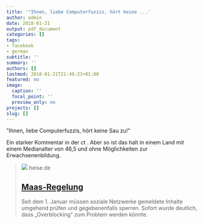 ```yaml
---
title: '"Ihnen, liebe Computerfuzzis, hört keine ...'
author: admin
date: 2018-01-21
output: pdf_document
categories: []
tags:
- facebook
- german
subtitle: ''
summary: ''
authors: []
lastmod: 2018-01-21T21:49:23+01:00
featured: no
image:
  caption: ''
  focal_point: ''
  preview_only: no
projects: []
slug: []
---
```

"Ihnen, liebe Computerfuzzis, hört keine Sau zu!"

Ein starker Kommentar in der ct . Aber so ist das halt in einem Land mit einem Medianalter von 46,5 und ohne Möglichkeiten zur Erwachsenenbildung.
> [![](https://www.heise.de/select/ct/2018/3/1517542397670464/contentimages/ct0318NetzDG_98651-hob-A.jpg)](https://www.heise.de/ct/ausgabe/2018-3-Heftige-Kritik-am-neuen-NetzDG-3942261.html)
> heise.de
> ## [Maas-Regelung](https://www.heise.de/ct/ausgabe/2018-3-Heftige-Kritik-am-neuen-NetzDG-3942261.html)
>
>Seit dem 1. Januar müssen soziale Netzwerke gemeldete Inhalte umgehend prüfen und gegebenenfalls sperren. Sofort wurde deutlich, dass „Overblocking“ zum Problem werden könnte.

